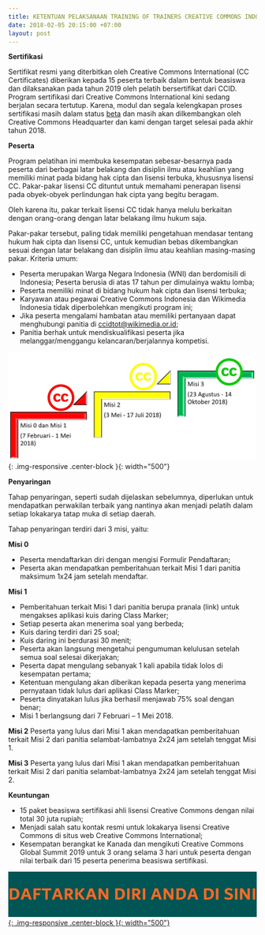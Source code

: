 ```yaml
---
title: KETENTUAN PELAKSANAAN TRAINING OF TRAINERS CREATIVE COMMONS INDONESIA
date: 2018-02-05 20:15:00 +07:00
layout: post
---
```


**Sertifikasi**

Sertifikat resmi yang diterbitkan oleh Creative Commons International (CC Certificates) diberikan kepada 15 peserta terbaik dalam bentuk beasiswa dan dilaksanakan pada tahun 2019 oleh pelatih bersertifikat dari CCID.
Program sertifikasi dari Creative Commons International kini sedang berjalan secara tertutup. Karena, modul dan segala kelengkapan proses sertifikasi masih dalam status [beta](https://creativecommons.org/2018/01/08/kicking-off-cc-certificate-beta/) dan masih akan dilkembangkan oleh Creative Commons Headquarter dan kami dengan target selesai pada akhir tahun 2018. 

**Peserta**

Program pelatihan ini membuka kesempatan sebesar-besarnya pada peserta dari berbagai latar belakang dan disiplin ilmu atau keahlian yang memiliki minat pada bidang hak cipta dan lisensi terbuka, khususnya lisensi CC. Pakar-pakar lisensi CC dituntut untuk memahami penerapan lisensi pada obyek-obyek perlindungan hak cipta yang begitu beragam.

Oleh karena itu, pakar terkait lisensi CC tidak hanya melulu berkaitan dengan orang-orang dengan latar belakang ilmu hukum saja.

Pakar-pakar tersebut, paling tidak memiliki pengetahuan mendasar tentang hukum hak cipta dan lisensi CC, untuk kemudian bebas dikembangkan sesuai dengan latar belakang dan disiplin ilmu atau keahlian masing-masing pakar.
Kriteria umum:

* Peserta merupakan Warga Negara Indonesia (WNI) dan berdomisili di Indonesia;
Peserta berusia di atas 17 tahun per dimulainya waktu lomba;
* Peserta memiliki minat di bidang hukum hak cipta dan lisensi terbuka;
* Karyawan atau pegawai Creative Commons Indonesia dan Wikimedia Indonesia tidak diperbolehkan mengikuti program ini;
* Jika peserta mengalami hambatan atau memiliki pertanyaan dapat menghubungi panitia di ccidtot@wikimedia.or.id;
* Panitia berhak untuk mendiskualifikasi peserta jika melanggar/menggangu kelancaran/berjalannya kompetisi.

![linimasa.jpg](/uploads/linimasa.jpg){: .img-responsive .center-block }{: width="500"}

**Penyaringan**

Tahap penyaringan, seperti sudah dijelaskan sebelumnya, diperlukan untuk mendapatkan perwakilan terbaik yang nantinya akan menjadi pelatih dalam setiap lokakarya tatap muka di setiap daerah. 

Tahap penyaringan terdiri dari 3 misi, yaitu:

**Misi 0**
* Peserta mendaftarkan diri dengan mengisi Formulir Pendaftaran;
* Peserta akan mendapatkan pemberitahuan terkait Misi 1 dari panitia maksimum 1x24 jam setelah  mendaftar.

**Misi 1**
* Pemberitahuan terkait Misi 1 dari panitia berupa pranala (link) untuk mengakses aplikasi kuis daring Class Marker;
* Setiap peserta akan menerima soal yang berbeda;
* Kuis daring terdiri dari 25 soal;
* Kuis daring ini berdurasi 30 menit;
* Peserta akan langsung mengetahui pengumuman kelulusan setelah semua soal selesai dikerjakan;
* Peserta dapat mengulang sebanyak 1 kali apabila tidak lolos di kesempatan pertama;
* Ketentuan mengulang akan diberikan kepada peserta yang menerima pernyataan tidak lulus dari aplikasi Class Marker;
* Peserta dinyatakan lulus jika berhasil menjawab 75% soal dengan benar;
* Misi 1 berlangsung dari 7 Februari – 1 Mei 2018.

**Misi 2**
Peserta yang lulus dari Misi 1 akan mendapatkan pemberitahuan terkait Misi 2 dari panitia selambat-lambatnya 2x24 jam setelah tenggat Misi 1.

**Misi 3**
Peserta yang lulus dari Misi 1 akan mendapatkan pemberitahuan terkait Misi 2 dari panitia selambat-lambatnya 2x24 jam setelah tenggat Misi 2.

**Keuntungan**

* 15 paket beasiswa sertifikasi ahli lisensi Creative Commons dengan nilai total 30 juta rupiah;
* Menjadi salah satu kontak resmi untuk lokakarya lisensi Creative Commons di situs web Creative Commons International;
* Kesempatan berangkat ke Kanada dan mengikuti Creative Commons Global Summit 2019 untuk 3 orang selama 3 hari untuk peserta dengan nilai terbaik dari 15 peserta penerima beasiswa sertifikasi.

<a href="https://freeonlinesurveys.com/s/cAvWBW99">![daftar.jpg](/uploads/daftar.jpg){: .img-responsive .center-block }{: width="500"}